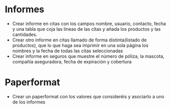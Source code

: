 # Informes
* Crear informe en citas con los campos nombre, usuario, contacto, fecha y una tabla que coja las lineas de las citas y añada los productos y las cantidades.
* Crear otro informe en citas llamado de forma distinta(listado de productos), que lo que haga sea imprimir en una sola página los nombres y la fecha de todas las citas seleccionadas
* Crear informe en seguros que muestre el número de póliza, la mascota, compañía aseguradora, fecha de expiración y cobertura

# Paperformat
* Crear un paperformat con los valores que consideréis y asociarlo a uno de los informes
